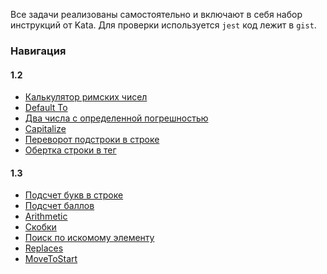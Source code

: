 Все задачи реализованы самостоятельно и включают в себя набор инструкций от Kata. 
Для проверки используется `jest` код лежит в `gist`.

### Навигация 
#### 1.2
+ [Калькулятор римских чисел](https://gist.github.com/Binatik/0e68a1a81cc9d6715b95490e5a7dfcd6)    
+ [Default To](https://gist.github.com/Binatik/b8c4aba9b7a11525a9b7b26b9a660b0c) 
+ [Два числа с определенной погрешностью](https://gist.github.com/Binatik/85ab8fe583e59218af4d8d3c0016ab8d)
+ [Capitalize](https://gist.github.com/Binatik/2a046b12f964f1ae9bf0b1ad81fafe73) 
+ [Переворот подстроки в строке](https://gist.github.com/Binatik/fa4c843459710baa9f1403657ffcb072) 
+ [Обертка строки в тег](https://gist.github.com/Binatik/17f9177fcba1634d4720d725509b115c)
#### 1.3 
+ [Подсчет букв в строке](https://gist.github.com/Binatik/5f15e705b9568242f9bb8fa377b69fdd)
+ [Подсчет баллов](https://gist.github.com/Binatik/d36fec567b1a917d9c801499c6536926)
+ [Arithmetic](https://gist.github.com/Binatik/6035c5b4eb3e05d564ffd14832d62447)
+ [Скобки](https://gist.github.com/Binatik/afafca5b3283115a58da435521fab905)
+ [Поиск по искомому элементу](https://gist.github.com/Binatik/8e391834aadad1a0b4544fbe689582aa)
+ [Replaces](https://gist.github.com/Binatik/351b14a4e119be2c2dab4c6965b6ee33)
+ [MoveToStart](https://gist.github.com/Binatik/007eb941b83b199a5c85386b44a32aad)
